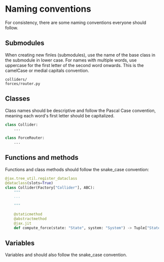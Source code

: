 # Naming conventions

For consistency, there are some naming conventions everyone should follow.

## Submodules

When creating new finles (submodules), use the name of the base class in the submodule in lower case. For names with multiple words, use uppercase for the first letter of the second word onwards. This is the camelCase or medial capitals convention.

```
colliders/
forces/router.py
```

## Classes

Class names should be descriptive and follow the Pascal Case convention, meaning each word's first letter should be capitalized.

```python
class Collider:
    ...

class ForceRouter:
    ...
```

## Functions and methods

Functions and class methods should follow the snake_case convention:

```python
@jax.tree_util.register_dataclass
@dataclass(slots=True)
class Collider(Factory["Collider"], ABC):
    """
    ...

    """

    @staticmethod
    @abstractmethod
    @jax.jit
    def compute_force(state: "State", system: "System") -> Tuple["State", "System"]:
```

## Variables

Variables and should also follow the snake_case convention.
